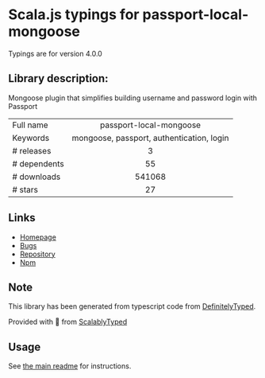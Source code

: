 
# Scala.js typings for passport-local-mongoose

Typings are for version 4.0.0

## Library description:
Mongoose plugin that simplifies building username and password login with Passport

|                    |                 |
| ------------------ | :-------------: |
| Full name          | passport-local-mongoose |
| Keywords           | mongoose, passport, authentication, login |
| # releases         | 3 |
| # dependents       | 55 |
| # downloads        | 541068 |
| # stars            | 27 |

## Links
- [Homepage](https://github.com/saintedlama/passport-local-mongoose#readme)
- [Bugs](https://github.com/saintedlama/passport-local-mongoose/issues)
- [Repository](https://github.com/saintedlama/passport-local-mongoose)
- [Npm](https://www.npmjs.com/package/passport-local-mongoose)
    


## Note
This library has been generated from typescript code from [DefinitelyTyped](https://definitelytyped.org).

Provided with :purple_heart: from [ScalablyTyped](https://github.com/oyvindberg/ScalablyTyped)

## Usage
See [the main readme](../../readme.md) for instructions.



